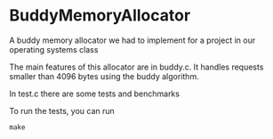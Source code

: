 # BuddyMemoryAllocator
A buddy memory allocator we had to implement for a project in our operating systems class

The main features of this allocator are in buddy.c.
It handles requests smaller than 4096 bytes using the buddy algorithm.

In test.c there are some tests and benchmarks


To run the tests, you can run 
```
make
```
